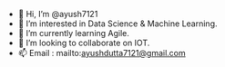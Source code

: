 - 👋 Hi, I’m @ayush7121
- 👀 I’m interested in  Data Science & Machine Learning.
- 🌱 I’m currently learning Agile.
- 💞️ I’m looking to collaborate on IOT.
- 📫 Email : mailto:ayushdutta7121@gmail.com

<!---
ayush7121/ayush7121 is a ✨ special ✨ repository because its `README.md` (this file) appears on your GitHub profile.
You can click the Preview link to take a look at your changes.
--->
